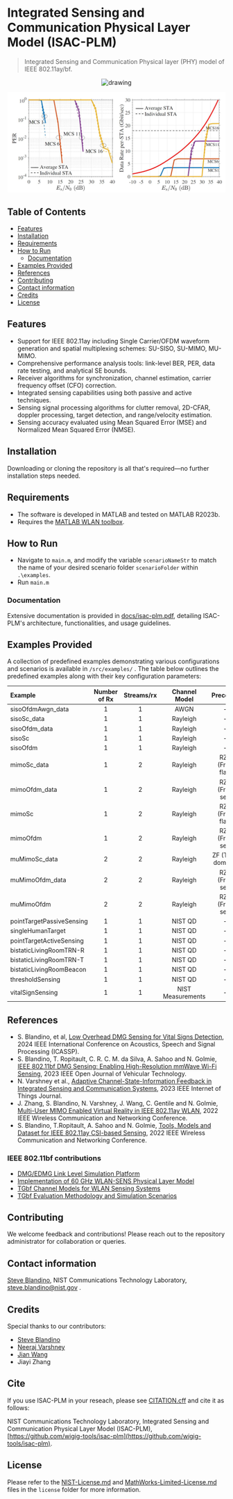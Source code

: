 # Integrated Sensing and Communication Physical Layer Model (ISAC-PLM)
> Integrated Sensing and Communication Physical layer (PHY) model of IEEE 802.11ay/bf.
<p align="center">
<img src="docs/gif/isac.gif" alt="drawing">
</p>
<p align="center">
<img src="docs/img/results.jpg" alt="drawing">
</p>


## Table of Contents
* [Features](#features)
* [Installation](#installation)
* [Requirements](#requirements)
* [How to Run](#how-to-run)
    * [Documentation](#documentation)
* [Examples Provided](#examples-provided)
* [References](#references)
* [Contributing](#contributing)
* [Contact information](#contact-information)
* [Credits](#credits)
* [License](#license)

## Features
* Support for IEEE 802.11ay including Single Carrier/OFDM waveform generation and spatial multiplexing schemes: SU-SISO, SU-MIMO, MU-MIMO.
* Comprehensive performance analysis tools: link-level BER, PER, data rate testing, and analytical SE bounds.
* Receiver algorithms for synchronization, channel estimation, carrier frequency offset (CFO) correction.
* Integrated sensing capabilities using both passive and active techniques.
* Sensing signal processing algorithms for clutter removal, 2D-CFAR, doppler processing, target detection, and range/velocity estimation.
* Sensing accuracy evaluated using Mean Squared Error (MSE) and Normalized Mean Squared Error (NMSE).

## Installation
Downloading or cloning the repository is all that's required—no further installation steps needed.


## Requirements
* The software is developed in MATLAB and tested on MATLAB R2023b.
* Requires the [MATLAB WLAN toolbox](https://www.mathworks.com/products/wlan.html).

## How to Run
* Navigate to `main.m`, and modify the variable `scenarioNameStr` to match the name of your desired scenario folder `scenarioFolder` within `.\examples`.
* Run `main.m` 

### Documentation
Extensive documentation is provided in [docs/isac-plm.pdf](docs/isac-plm.pdf), detailing ISAC-PLM's architecture, functionalities, and usage guidelines.

## Examples Provided
A collection of predefined examples demonstrating various configurations and scenarios is available in `/src/examples/` . 
The table below outlines the predefined examples along with their key configuration parameters:


| Example      | Number of Rx | Streams/rx | Channel Model | Precoder |   Packet 	   |
| :---         |     :---:    |   :---:    | :---: 		   |:---:     |  :---: 	       |
| sisoOfdmAwgn_data  | 1			  | 	1	   | AWGN 	   | - 		  | 	PSDU  	   |
| sisoSc_data  | 1			  | 	1	   | Rayleigh 	   | - 		  |  	PSDU  	   |
| sisoOfdm_data| 1            | 	1	   | Rayleigh 	   | - 		  |  PSDU 	   |
| sisoSc	   | 1			  | 	1	   | Rayleigh 	   | - 		  |  PPDU  	   |
| sisoOfdm     | 1            | 	1	   | Rayleigh 	   | - 		  |   PPDU 	   |
| mimoSc_data  | 1			  | 	2	   | Rayleigh 	   | RZF (Freq flat)	  |  	PSDU  	   |
| mimoOfdm_data| 1            | 	2	   | Rayleigh 	   | RZF (Freq sel) 		  |   PSDU 	   |
| mimoSc	   | 1			  | 	2	   | Rayleigh 	   | RZF (Freq flat) 		  |  	PPDU  	   |
| mimoOfdm     | 1            | 	2	   | Rayleigh 	   | RZF (Freq sel) 		  |   PPDU 	   |
| muMimoSc_data   | 2            | 	2	   | Rayleigh 	   | ZF (Time domain) 		  |    PSDU 	   |
| muMimoOfdm_data   | 2            | 	2	   | Rayleigh 	   | RZF (Freq sel) 		  |    PSDU 	   |
| muMimoOfdm   | 2            | 	2	   | Rayleigh 	   | RZF (Freq sel) 		  |    PPDU 	   |
| pointTargetPassiveSensing   | 1            | 	1	   | NIST QD 	   | - 		  |     PPDU 	   |
| singleHumanTarget   | 1            | 	1	   | NIST QD 	   | - 		  |    PPDU 	   |
| pointTargetActiveSensing   | 1            | 	1	   | NIST QD 	   | - 		  |    TRN-R	   |
| bistaticLivingRoomTRN-R| 1            | 	1	   | NIST QD 	   | - 		  |    TRN-R	   |
| bistaticLivingRoomTRN-T| 1            | 	1	   | NIST QD 	   | - 		  |    TRN-T	   |
| bistaticLivingRoomBeacon| 1            | 	1	   | NIST QD 	   | - 		  |    Beacon   |
| thresholdSensing	| 1            | 	1	   | NIST QD 	   | - 	|   PPDU 	   |
| vitalSignSensing	| 1            | 	1	   | NIST Measurements 	   | - 	|   TRN-R 	   |

## References

- S. Blandino, et al, [Low Overhead DMG Sensing for Vital Signs Detection](https://ieeexplore.ieee.org/document/10446367), 2024 IEEE International Conference on Acoustics, Speech and Signal Processing (ICASSP).
- S. Blandino, T. Ropitault, C. R. C. M. da Silva, A. Sahoo and N. Golmie, [IEEE 802.11bf DMG Sensing: Enabling High-Resolution mmWave Wi-Fi Sensing](https://ieeexplore.ieee.org/document/10018014), 2023 IEEE Open Journal of Vehicular Technology.
- N. Varshney et al., [Adaptive Channel-State-Information Feedback in Integrated Sensing and Communication Systems](https://ieeexplore.ieee.org/stamp/stamp.jsp?tp=&arnumber=10232381), 2023 IEEE Internet of Things Journal.
- J. Zhang, S. Blandino, N. Varshney, J. Wang, C. Gentile and N. Golmie, [Multi-User MIMO Enabled Virtual Reality in IEEE 802.11ay WLAN](https://ieeexplore.ieee.org/document/9771778), 2022 IEEE Wireless Communication and Networking Conference.
- S. Blandino, T.Ropitault, A. Sahoo and N. Golmie, [Tools, Models and Dataset for IEEE 802.11ay
 CSI-based Sensing](https://ieeexplore.ieee.org/document/9771569), 2022 IEEE Wireless Communication and Networking Conference.

### IEEE 802.11bf contributions

- [DMG/EDMG Link Level Simulation Platform](https://mentor.ieee.org/802.11/dcn/22/11-22-0803-00-00bf-dmg-edmg-link-level-simulation-platform.pptx)
- [Implementation of 60 GHz WLAN-SENS Physical Layer Model](https://mentor.ieee.org/802.11/dcn/22/11-22-1217-01-00bf-implementation-of-60-ghz-wlan-sens-physical-layer-model.docx)
- [TGbf Channel Models for WLAN Sensing Systems](https://mentor.ieee.org/802.11/dcn/21/11-21-0782-05-00bf-channel-models-for-wlan-sensing-systems.docx)
- [TGbf Evaluation Methodology and Simulation Scenarios](https://mentor.ieee.org/802.11/dcn/21/11-21-0876-05-00bf-11bf-evaluation-methodology-and-simulation-scenarios.doc)

## Contributing
We welcome feedback and contributions! Please reach out to the repository administrator for collaboration or queries.


## Contact information
[Steve Blandino](https://www.nist.gov/people/steve-blandino), NIST Communications Technology Laboratory, steve.blandino@nist.gov .

## Credits
Special thanks to our contributors:
- [Steve Blandino](https://www.nist.gov/people/steve-blandino) 
- [Neeraj Varshney](https://www.nist.gov/people/neeraj-varshney)
- [Jian Wang](https://www.nist.gov/people/jian-wang) 
- Jiayi Zhang

## Cite

If you use ISAC-PLM in your reseach, please see [CITATION.cff](CITATION.cff) and cite it as follows:

NIST Communications Technology Laboratory, Integrated Sensing and Communication Physical Layer Model (ISAC-PLM), [https://github.com/wigig-tools/isac-plm](https://github.com/wigig-tools/isac-plm).



## License
Please refer to the [NIST-License.md](license/NIST-License.md) and [MathWorks-Limited-License.md](license/MathWorks-Limited-License.md) files in the `license` folder for more information.
